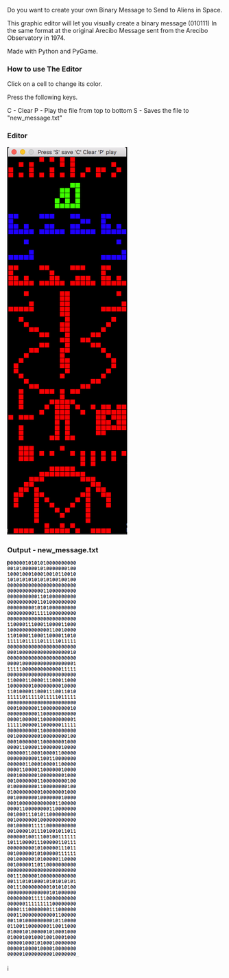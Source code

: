 Do you want to create your own Binary Message to Send to Aliens in Space. 


This graphic  editor will let you visually create a  binary message (010111) 
In the same format at the original  Arecibo Message sent from the Arecibo Observatory in 1974. 

Made with Python and PyGame. 



### How to use The Editor

Click on a cell to change its color. 

Press the following keys. 

C - Clear
P - Play the file from top to bottom
S - Saves the file to  "new_message.txt" 



### Editor





![Editor](editor.png)


### Output - new_message.txt

![Output](output.png)  


i
